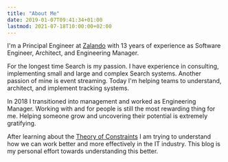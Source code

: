 ```yaml
---
title: "About Me"
date: 2019-01-07T09:41:34+01:00
lastmod: 2021-07-18T10:00:00+02:00
---
```


I'm a Principal Engineer at [Zalando][5] with 13 years of experience as Software
Engineer, Architect, and Engineering Manager.

For the longest time Search is my passion. I have experience in consulting,
implementing small and large and complex Search systems. Another passion of mine
is event streaming. Today I'm helping teams to understand, architect, and implement
tracking systems.

In 2018 I transitioned into management and worked as Engineering Manager.
Working with and for people is still the most rewarding thing for me. Helping
someone grow and uncovering their potential is extremely gratifying.

After learning about the [Theory of Constraints][6] I am trying to understand
how we can work better and more effectively in the IT industry. This blog is my
personal effort towards understanding this better.

[5]: https://www.zalando.de
[6]: https://en.wikipedia.org/wiki/Theory_of_constraints
